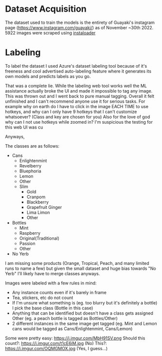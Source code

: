 # Dataset Acquisition
The dataset used to train the models is the entirety of Guayaki's instagram page (https://www.instagram.com/guayaki/) as of November ~30th 2022. 5922 images were scraped using [instaloader](https://instaloader.github.io/)

# Labeling
To label the dataset I used Azure's dataset labeling tool because of it's freeness and cool advertised auto-labeling feature where it generates its own models and predicts labels as you go.

That was a complete lie. While the labeling web tool works well the ML assistance actually broke the UI and made it impossible to tag any image. This was thrown out and I went back to pure manual tagging. Overall it felt unfinished and I can't recommend anyone use it for serious tasks. For example why on earth do I have to click in the image EACH TIME to use hotkeys, and why can I only have 9 hotkeys that I can't customize whatsoever? (Class and key are chosen for you) Also for the love of god why can I not use hotkeys while zoomed in? I'm suspicious the testing for this web UI was cu

Anyways,

The classes are as follows:
* Cans
    * Enlightenmint
    * Revelberry
    * Bluephoria
    * Lemon
    * Other
    * Slim
        * Gold
        * Cranpom
        * Blackberry
        * Grapefruit Ginger
        * Lima Limon
        * Other
* Bottles
    * Mint
    * Raspberry
    * Original(Traditional)
    * Passion
    * Other
* No Yerb

I am missing some products (Orange, Tropical, Peach, and many limited runs to name a few) but given the small dataset and huge bias towards "No Yerb" I'll likely have to merge classes anyways.

Images were labeled with a few rules in mind:

* Any instance counts even if it's barely in frame
* Tea, stickers, etc do not count
* If I'm unsure what something is (eg. too blurry but it's definitely a bottle) I pick the base class (Bottle in this case)
* Anything that can be identified but doesn't have a class gets assigned Other (eg. a peach bottle is tagged as Bottles/Other)
* 2 different instances in the same image get tagged (eg. Mint and Lemon cans would be tagged as Cans/Enlightenmint, Cans/Lemon)

Some were pretty easy: https://i.imgur.com/MbH91SV.png
Should this count?: https://i.imgur.com/t1cE6iM.jpg (No)
This?: https://i.imgur.com/OQMGMOX.jpg (Yes, I guess...)